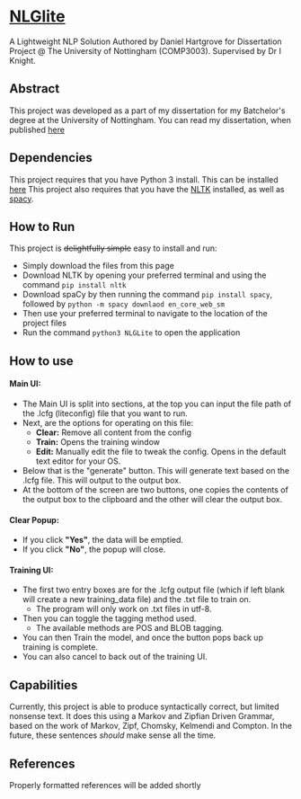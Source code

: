 # [NLGlite](https://test.pypi.org/project/NLGLite/1.0.0/)
A Lightweight NLP Solution Authored by Daniel Hartgrove for Dissertation Project @ The University of Nottingham (COMP3003). Supervised by Dr I Knight.

## Abstract
This project was developed as a part of my dissertation for my Batchelor's degree at the University of Nottingham. You can read my dissertation, when published [here](https://www.youtube.com/watch?v=dQw4w9WgXcQ)

## Dependencies
This project requires that you have Python 3 install. This can be installed [here](https://www.python.org/downloads/)
This project also requires that you have the [NLTK](https://www.nltk.org/install.html) installed, as well as [spacy](https://spacy.io/).

## How to Run
This project is ~~delightfully simple~~ easy to install and run:
- Simply download the files from this page
- Download NLTK by opening your preferred terminal and using the command `pip install nltk`
- Download spaCy by then running the command `pip install spacy`, followed by `python -m spacy downlaod en_core_web_sm`
- Then use your preferred terminal to navigate to the location of the project files
- Run the command `python3 NLGLite` to open the application

## How to use
#### Main UI:
- The Main UI is split into sections, at the top you can input the file path of the .lcfg (liteconfig) file that you want to run.
- Next, are the options for operating on this file:
  - **Clear:** Remove all content from the config
  - **Train:** Opens the training window
  - **Edit:** Manually edit the file to tweak the config. Opens in the default text editor for your OS.
- Below that is the "generate" button. This will generate text based on the .lcfg file. This will output to the output box.
- At the bottom of the screen are two buttons, one copies the contents of the output box to the clipboard and the other will clear the output box.

#### Clear Popup:
- If you click **"Yes"**, the data will be emptied.
- If you click **"No"**, the popup will close.

#### Training UI:
- The first two entry boxes are for the .lcfg output file (which if left blank will create a new training_data file) and the .txt file to train on.
  - The program will only work on .txt files in utf-8.
- Then you can toggle the tagging method used.
  - The available methods are POS and BLOB tagging. 
- You can then Train the model, and once the button pops back up training is complete.
- You can also cancel to back out of the training UI.

## Capabilities
Currently, this project is able to produce syntactically correct, but limited nonsense text. 
It does this using a Markov and Zipfian Driven Grammar, based on the work of Markov, Zipf, Chomsky, Kelmendi and Compton.
In the future, these sentences _should_ make sense all the time.

## References
Properly formatted references will be added shortly

